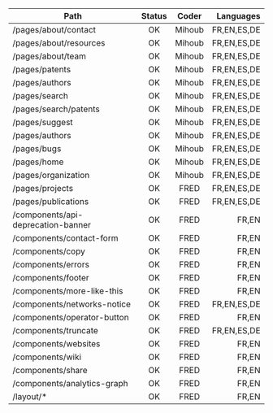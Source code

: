 | Path                               | Status | Coder  |   Languages |
| ---------------------------------- | :----: | :----: | ----------: |
| /pages/about/contact               |   OK   | Mihoub | FR,EN,ES,DE |
| /pages/about/resources             |   OK   | Mihoub | FR,EN,ES,DE |
| /pages/about/team                  |   OK   | Mihoub | FR,EN,ES,DE |
| /pages/patents                     |   OK   | Mihoub | FR,EN,ES,DE |
| /pages/authors                     |   OK   | Mihoub | FR,EN,ES,DE |
| /pages/search                      |   OK   | Mihoub | FR,EN,ES,DE |
| /pages/search/patents              |   OK   | Mihoub | FR,EN,ES,DE |
| /pages/suggest                     |   OK   | Mihoub | FR,EN,ES,DE |
| /pages/authors                     |   OK   | Mihoub | FR,EN,ES,DE |
| /pages/bugs                        |   OK   | Mihoub | FR,EN,ES,DE |
| /pages/home                        |   OK   | Mihoub | FR,EN,ES,DE |
| /pages/organization                |   OK   | Mihoub | FR,EN,ES,DE |
| /pages/projects                    |   OK   |  FRED  | FR,EN,ES,DE |
| /pages/publications                |   OK   |  FRED  | FR,EN,ES,DE |
| /components/api-deprecation-banner |   OK   |  FRED  |       FR,EN |
| /components/contact-form           |   OK   |  FRED  |       FR,EN |
| /components/copy                   |   OK   |  FRED  |       FR,EN |
| /components/errors                 |   OK   |  FRED  |       FR,EN |
| /components/footer                 |   OK   |  FRED  |       FR,EN |
| /components/more-like-this         |   OK   |  FRED  |       FR,EN |
| /components/networks-notice        |   OK   |  FRED  | FR,EN,ES,DE |
| /components/operator-button        |   OK   |  FRED  |       FR,EN |
| /components/truncate               |   OK   |  FRED  | FR,EN,ES,DE |
| /components/websites               |   OK   |  FRED  |       FR,EN |
| /components/wiki                   |   OK   |  FRED  |       FR,EN |
| /components/share                  |   OK   |  FRED  |       FR,EN |
| /components/analytics-graph        |   OK   |  FRED  |       FR,EN |
| /layout/*                          |   OK   |  FRED  |       FR,EN |
